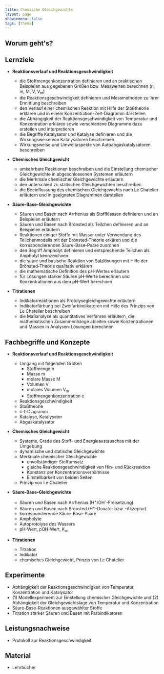 ```yaml
---
title: Chemische Gleichgewichte
layout: page
showinmenu: false
tags: [thema]
---
```


## Worum geht's?

## Lernziele

- **Reaktionsverlauf und Reaktionsgeschwindigkeit**
	- die Stoffmengenkonzentration definieren und an praktischen Beispielen aus gegebenen Größen bzw. Messwerten berechnen (n, m, M, V, V<sub>m</sub>)
	- die Reaktionsgeschwindigkeit definieren und Messmethoden zu ihrer Ermittlung beschreiben
	- den Verlauf einer chemischen Reaktion mit Hilfe der Stoßtheorie erklären und in einem Konzentration-Zeit-Diagramm darstellen
	- die Abhängigkeit der Reaktionsgeschwindigkeit von Temperatur und Konzentration erklären sowie verschiedene Diagramme dazu erstellen und interpretieren
	- die Begriffe Katalysator und Katalyse definieren und die Wirkungsweise von Katalysatoren beschreiben
	- Wirkungsweise und Umweltaspekte von Autoabgaskatalysatoren beschreiben

- **Chemisches Gleichgewicht**
	- umkehrbare Reaktionen beschreiben und die Einstellung chemischer Gleichgewichte in abgeschlossenen Systemen erläutern
	- die Merkmale chemischer Gleichgewichte erläutern
	- den unterschied zu statischen Gleichgewichten beschreiben
	- die Beeinflussung des chemischen Gleichgewichts nach Le Chatelier erläutern und in geeigneten Diagrammen darstellen

- **Säure-Base-Gleichgewichte**
	- Säuren und Basen nach Arrhenius als Stoffklassen definieren und an Beispielen erläutern
	- Säuren und Basen nach Brönsted als Teilchen definieren und an Beispielen erläutern
	- Reaktionen einiger Stoffe mit Wasser unter Verwendung des Teilchenmodells mit der Brönsted-Theorie erkären und die korrespondierenden Säure-Base-Paare zuordnen
	- den Begriff Ampholyt definieren und entsprechende Teilchen als Ampholyt kennzeichnen
	- die saure und basische Reaktion von Salzlösungen mit Hilfe der Brönsted-Theorie qualitativ erklären
	- die mathematische Definition des pH-Wertes erläutern
	- für Lösungen starker Säuren pH-Werte berechnen und Konzentrationen aus dem pH-Wert berechnen

- **Titrationen**
	- Indikatorreaktionen als Protolysegleichgewichte erläutern
	- Indikatorfärbung bei Zweifarbindikatoren mit Hilfe des Prinzips von Le Chatelier beschreiben
	- die Maßanalyse als quantitatives Verfahren erläutern, die mathematischen Zusammenhänge ableiten sowie Konzentrationen und Massen in Analysen-Lösungen berechnen


## Fachbegriffe und Konzepte

- **Reaktionsverlauf und Reaktionsgeschwindigkeit**
	- Umgang mit folgenden Größen
		- Stoffmenge n
		- Masse m
		- molare Masse M
		- Volumen V
		- molares Volumen V<sub>m</sub>	
		- Stoffmengenkonzentration c
	- Reaktionsgeschwindigkeit
	- Stoßtheorie
	- c-t-Diagramm
	- Katalyse, Katalysator
	- Abgaskatalysator

- **Chemisches Gleichgewicht**
	- Systeme, Grade des Stoff- und Energieaustausches mit der Umgebung
	- dynamische und statische Gleichgewichte
	- Merkmale chemischer Gleichgewichte
		- unvollständiger Stoffumsatz
		- gleiche Reaktionsgeschwindigkeit von Hin- und Rückreaktion
		- Konstanz der Konzentrationsverhältnisse
		- Einstellbarkeit von beiden Seiten
	- Prinzip von Le Chatelier

- **Säure-Base-Gleichgewichte**
	- Säuren und Basen nach Arrhenius (H<sup>+</sup>/OH<sup>-</sup>-Freisetzung)
	- Säuren und Basen nach Brönsted (H<sup>+</sup>-Donator bzw. -Akzeptor)
	- korrespondierende Säure-Base-Paare
	- Ampholyte
	- Autoprotolyse des Wassers
	- pH-Wert, pOH-Wert, K<sub>w</sub>

- **Titrationen**
	- Titration
	- Indikator
	- chemisches Gleichgewicht, Prinzip von Le Chatelier

## Experimente

- Abhängigkeit der Reaktionsgeschwindigkeit von Temperatur, Konzentration und Katalysator
- (1) Modellexperiment zur Einstellung chemischer Gleichgewichte und (2) Abhängigkeit der Gleichgewichtslage von Temperatur und Konzentration
- Säure-Base-Reaktionen ausgewählter Stoffe
- Titration starker Säuren und Basen mit Farbindikatoren

## Leistungsnachweise

- Protokoll zur Reaktionsgeschwindigkeit

## Material

- Lehrbücher


